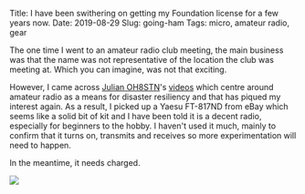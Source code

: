 Title: I have been swithering on getting my Foundation license for a few years now.
Date: 2019-08-29
Slug: going-ham
Tags: micro, amateur radio, gear

The one time I went to an amateur radio club meeting, the main business was that the name was not representative of the location the club was meeting at. Which you can imagine, was not that exciting.

However, I came across [Julian OH8STN](http://oh8stn.org/)'s [videos](https://www.youtube.com/user/SurvivalTechEU) which centre around amateur radio as a means for disaster resiliency and that has piqued my interest again. As a result, I picked up a Yaesu FT-817ND from eBay which seems like a solid bit of kit and I have been told it is a decent radio, especially for beginners to the hobby. I haven't used it much, mainly to confirm that it turns on, transmits and receives so more experimentation will need to happen.

In the meantime, it needs charged.

<img class="align-center" src="{static}/media/images/2019-08-29 going-ham.jpg" />
